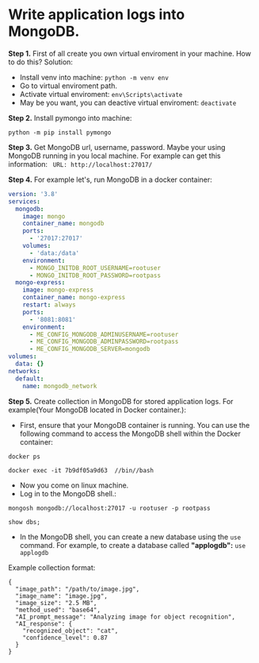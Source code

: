 # Write application logs into MongoDB.


**Step 1.**
First of all create you own virtual enviroment in your machine. How to do this?
Solution:
- Install venv into machine:
`python -m venv env`
- Go to virtual enviroment path.
- Activate virtual enviroment: 
`env\Scripts\activate`
- May be you want, you can deactive virtual enviroment:
`deactivate`

**Step 2.**
Install pymongo into machine:

`python -m pip install pymongo`

**Step 3.**
Get MongoDB url, username, password. Maybe your using MongoDB running in you local machine.
For example can get this information:
` URL: http://localhost:27017/`


**Step 4.**
For example let's, run MongoDB in a docker container:

```yml
version: '3.8'
services:
  mongodb:
    image: mongo
    container_name: mongodb
    ports:
      - '27017:27017'
    volumes:
      - 'data:/data'
    environment:
      - MONGO_INITDB_ROOT_USERNAME=rootuser
      - MONGO_INITDB_ROOT_PASSWORD=rootpass
  mongo-express:
    image: mongo-express
    container_name: mongo-express
    restart: always
    ports:
      - '8081:8081'
    environment:
      - ME_CONFIG_MONGODB_ADMINUSERNAME=rootuser
      - ME_CONFIG_MONGODB_ADMINPASSWORD=rootpass
      - ME_CONFIG_MONGODB_SERVER=mongodb
volumes:
  data: {}
networks:
  default:
    name: mongodb_network
```



**Step 5.**
Create collection in MongoDB for stored application logs.
For example(Your MongoDB located in Docker container.):

- First, ensure that your MongoDB container is running. You can use the following command to access the MongoDB shell within the Docker container:

`docker ps`

`docker exec -it 7b9df05a9d63  //bin//bash`

- Now you come on linux machine.
- Log in to the MongoDB shell.:

`mongosh mongodb://localhost:27017 -u rootuser -p rootpass`

`show dbs;`

- In the MongoDB shell, you can create a new database using the `use` command. For example, to create a database called **"applogdb":**
`use applogdb`


Example collection format:
```mongodb
{
  "image_path": "/path/to/image.jpg",
  "image_name": "image.jpg",
  "image_size": "2.5 MB",
  "method_used": "base64",
  "AI_prompt_message": "Analyzing image for object recognition",
  "AI_response": {
    "recognized_object": "cat",
    "confidence_level": 0.87
  }
}
```


